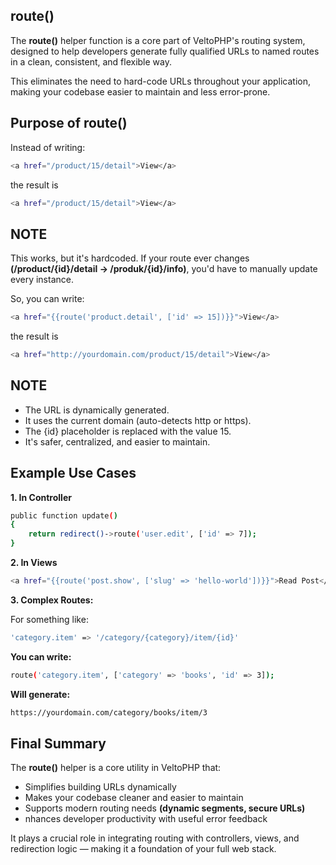 route()
-------


The **route()** helper function is a core part of VeltoPHP's routing system, designed to help developers generate fully qualified URLs to named routes in a clean, consistent, and flexible way.

This eliminates the need to hard-code URLs throughout your application, making your codebase easier to maintain and less error-prone.

Purpose of route()
-------------------

Instead of writing:

```bash
<a href="/product/15/detail">View</a>
```

the result is

```bash
<a href="/product/15/detail">View</a>
```

NOTE
----

This works, but it's hardcoded. If your route ever changes **(/product/{id}/detail → /produk/{id}/info)**, you'd have to manually update every instance.

So, you can write:

```bash
<a href="{{route('product.detail', ['id' => 15])}}">View</a>
```

the result is

```bash
<a href="http://yourdomain.com/product/15/detail">View</a>
```

NOTE
----

- The URL is dynamically generated.
- It uses the current domain (auto-detects http or https).
- The {id} placeholder is replaced with the value 15.
- It's safer, centralized, and easier to maintain.


Example Use Cases
-----------------

**1. In Controller**

```bash
public function update()
{
    return redirect()->route('user.edit', ['id' => 7]);
}
```


**2. In Views**

```bash
<a href="{{route('post.show', ['slug' => 'hello-world'])}}">Read Post</a>
```

**3. Complex Routes:**

For something like:
```bash
'category.item' => '/category/{category}/item/{id}'
```

**You can write:**
```bash
route('category.item', ['category' => 'books', 'id' => 3]);
```

**Will generate:**
```bash
https://yourdomain.com/category/books/item/3
```


Final Summary
--------------

The **route()** helper is a core utility in VeltoPHP that:

- Simplifies building URLs dynamically
- Makes your codebase cleaner and easier to maintain
- Supports modern routing needs **(dynamic segments, secure URLs)**
- nhances developer productivity with useful error feedback

It plays a crucial role in integrating routing with controllers, views, and redirection logic — making it a foundation of your full web stack.